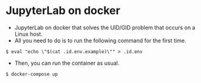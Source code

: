 # JupyterLab on docker
- JupyterLab on docker that solves the UID/GID problem that occurs on a Linux host.
- All you need to do is to run the following command for the first time.
```
$ eval "echo \"$(cat .id.env.example)\"" > .id.env
```
- Then, you can run the container as usual.
```
$ docker-compose up
```

